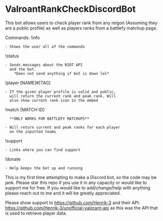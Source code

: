 # ValroantRankCheckDiscordBot

This bot allows users to check player rank from any reigon (Assuming they are a public profile)
as well as players ranks from a battlefy matchup page.

Commands:
  !info
  
    - Shows the user all of the commands
    
    
  !status
  
    - Sends messages about the RIOT API
      and the bot.
        *Does not send anything if bot is down lol*      
      
  !player [NAME]#[TAG]
  
    - If the given player profile is valid and public,
      will return the current rank and peak rank. Will
      also show current rank icon in the embed
      
      
  !match [MATCH ID]
    
      **ONLY WORKS FOR BATTLEFY MATCHUPS**      
      
    - Will return current and peak ranks for each player
      on the inputted teams      
      
  !support
  
    - Links where you can find support
    
    
  !donate
  
    - Help keeps the bot up and running
   
This is my first time attempting to make a Discord bot, so the code may be
jank. Please star this repo if you use it in any capacity or would like to
support me for free. If you would like to add/change/help with anything
please reach out to me and it will be greatly appreciated.

Please show support to https://github.com/Henrik-3 and their API: https://github.com/Henrik-3/unofficial-valorant-api as this was the API that is used to retrieve player data.
